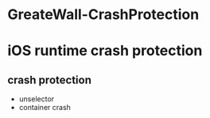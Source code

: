 # GreateWall-CrashProtection
iOS runtime crash protection
============================

## crash protection
* unselector
* container crash
